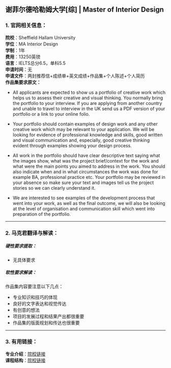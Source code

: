 ## 谢菲尔德哈勒姆大学[综] | Master of Interior Design


### 1. 官网相关信息：

**院校**：Sheffield Hallam University     
**学位**：MA Interior Design   
**学制**：1年  
**费用**：13250英镑  
**语言**：IELTS总分6.5，单科5.5  
**申请时间**：无  
**申请文件**：两封推荐信+成绩单+英文成绩+作品集+个人陈述+个人简历  
**作品集要求原文：**   

>
- All applicants are expected to show us a portfolio of creative work which helps us to assess their creative and visual thinking. You normally bring the portfolio to your interview. If you are applying from another country and unable to travel to interview in the UK send us a PDF version of your portfolio or a link to your online folio.
>
- Your portfolio should contain examples of design work and any other creative work which may be relevant to your application. We will be looking for evidence of professional knowledge and skills, good written and visual communication and, especially, good creative thinking evident through examples showing your design process.
> 
- All work in the portfolio should have clear descriptive text saying what the images show, what was the project brief/context for the work and what were the main points you aimed to address in the work. You should also indicate when and in what circumstances the work was done for example BA, professional practice etc. Your portfolio may be reviewed in your absence so make sure your text and images tell us the project stories so we can clearly understand it.
>
- We are interested to see examples of the development process that went into your work, as well as the final outcome, we will also be looking at the level of organisation and communication skill which went into preparation of the portfolio.








---


### 2. 马克君翻译与解读：

##### 硬性要求提取：
- 无具体要求


##### 软性要求解读：
作品集内容要注意以下几点：

- 专业知识和技巧的体现
- 良好的文字表达和视觉传达
- 有创意的想法
- 项目的发展过程和结果产出都很重要
- 作品集的版面规划和传达也很重要


---


### 3. 有用链接：

**专业介绍**：[院校链接](http://www.bcu.ac.uk/courses/interior-architecture-and-design-ma-2019-20)  
**课程结构**：[院校链接](http://www.bcu.ac.uk/courses/interior-architecture-and-design-ma-2019-20) 